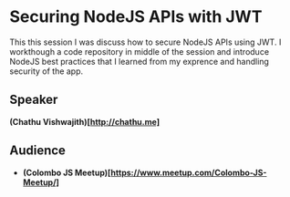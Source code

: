 # Securing NodeJS APIs with JWT

This this session I was discuss how to secure NodeJS APIs using JWT. I workthough a code repository in middle of the session and introduce NodeJS best practices that I learned from my exprence and handling security of the app.

## Speaker
**(Chathu Vishwajith)[http://chathu.me]**

## Audience
* **(Colombo JS Meetup)[https://www.meetup.com/Colombo-JS-Meetup/]**
